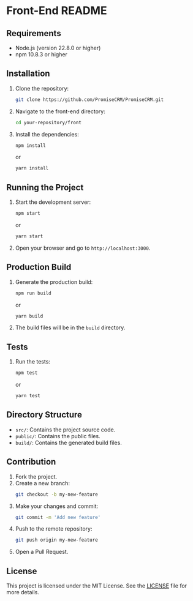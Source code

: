 # Front-End README

## Requirements

- Node.js (version 22.8.0 or higher)
- npm 10.8.3 or higher

## Installation

1. Clone the repository:
    ```bash
    git clone https://github.com/PromiseCRM/PromiseCRM.git
    ```
2. Navigate to the front-end directory:
    ```bash
    cd your-repository/front
    ```
3. Install the dependencies:
    ```bash
    npm install
    ```
    or
    ```bash
    yarn install
    ```

## Running the Project

1. Start the development server:
    ```bash
    npm start
    ```
    or
    ```bash
    yarn start
    ```
2. Open your browser and go to `http://localhost:3000`.

## Production Build

1. Generate the production build:
    ```bash
    npm run build
    ```
    or
    ```bash
    yarn build
    ```
2. The build files will be in the `build` directory.

## Tests

1. Run the tests:
    ```bash
    npm test
    ```
    or
    ```bash
    yarn test
    ```

## Directory Structure

- `src/`: Contains the project source code.
- `public/`: Contains the public files.
- `build/`: Contains the generated build files.

## Contribution

1. Fork the project.
2. Create a new branch:
    ```bash
    git checkout -b my-new-feature
    ```
3. Make your changes and commit:
    ```bash
    git commit -m 'Add new feature'
    ```
4. Push to the remote repository:
    ```bash
    git push origin my-new-feature
    ```
5. Open a Pull Request.

## License

This project is licensed under the MIT License. See the [LICENSE](../LICENSE) file for more details.


